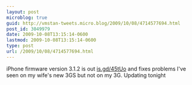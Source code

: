 ```yaml
---
layout: post
microblog: true
guid: http://vmstan-tweets.micro.blog/2009/10/08/4714577694.html
post_id: 3049979
date: 2009-10-08T13:15:14-0600
lastmod: 2009-10-08T13:15:14-0600
type: post
url: /2009/10/08/4714577694.html
---
```

iPhone firmware version 3.1.2 is out [is.gd/45tUo](http://is.gd/45tUo) and fixes problems I've seen on my wife's new 3GS but not on my 3G. Updating tonight
